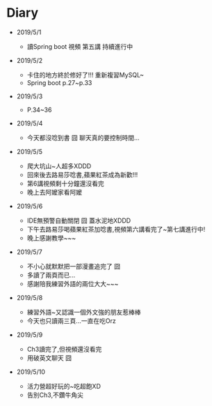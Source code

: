 #  Diary

* 2019/5/1
  * 讀Spring boot 視頻 第五講 持續進行中
  
* 2019/5/2
  * 卡住的地方終於修好了!!! 重新複習MySQL~
  * Spring boot p.27~p.33
  
* 2019/5/3
  * P.34~36
  
* 2019/5/4
  * 今天都沒唸到書 囧 聊天真的要控制時間...
  
* 2019/5/5
  * 爬大坑山~人超多XDDD
  * 回來後去路易莎唸書,蘋果紅茶成為新歡!!!
  * 第6講視頻剩十分鐘還沒看完
  * 晚上去阿嬤家看阿嬤
  
* 2019/5/6
  * IDE無預警自動關閉 囧 蓋水泥地XDDD
  * 下午去路易莎喝蘋果紅茶加唸書,視頻第六講看完了~第七講進行中!
  * 晚上感謝教學~~~
  
* 2019/5/7
  * 不小心就默默把一部漫畫追完了 囧 
  * 多讀了兩頁而已...
  * 感謝陪我練習外語的兩位大大~~~

* 2019/5/8
  * 練習外語~又認識一個外文強的朋友惹棒棒
  * 今天也只讀兩三頁...一直在吃Orz
  
* 2019/5/9
  * Ch3讀完了,但視頻還沒看完
  * 用破英文聊天 囧
  
* 2019/5/10
  * 活力營超好玩的~吃超飽XD
  * 告別Ch3,不鑽牛角尖